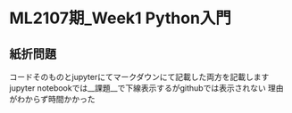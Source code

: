 # ML2107期_Week1 Python入門
## 紙折問題

コードそのものとjupyterにてマークダウンにて記載した両方を記載します
jupyter notebookでは__課題__で下線表示するがgithubでは表示されない
理由がわからず時間かかった
